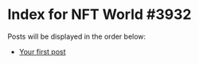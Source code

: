 # Index for NFT World #3932
Posts will be displayed in the order below:

- [Your first post](./001-first.md)

